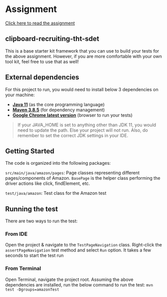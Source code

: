 # Assignment

[Click here to read the assignment](./docs/assignment.md)

## clipboard-recruiting-tht-sdet

This is a base starter kit framework that you can use to build your tests for the above assignment.
However, if you are more comfortable with your own tool kit, feel free to use that as well!

## External dependencies

For this project to run, you would need to install below 3 dependencies on your machine:

- **[Java 11](https://openjdk.java.net/projects/jdk/11/)** (as the core programming language)
- **[Maven 3.8.5](https://maven.apache.org/download.cgi)** (for dependency management)
- **[Google Chrome latest version](https://www.google.com/chrome/?brand=CHBD&gclid=Cj0KCQjwr-SSBhC9ARIsANhzu15P0PA-n9Zp4NpxKaOHVGtBD1TZQH0HlQQE6hUfsOFAU1nf-Rzdlf4aAoTJEALw_wcB&gclsrc=aw.ds)** (browser to run your tests)

> If your JAVA_HOME is set to anything other than JDK 11, you would need to update the path. Else your project
> will not run. Also, do remember to set the correct JDK settings in your IDE.

## Getting Started
The code is organized into the following packages:

`src/main/java/amazon/pages`: Page classes representing different pages/components of Amazon. `BasePage` is the helper class performing the driver actions like click, findElement, etc.

`test/java/amazon`: Test class for the Amazon test

## Running the test
There are two ways to run the test:

### From IDE
Open the project & navigate to the `TestPageNavigation` class. Right-click the `assertPageNavigation` test method and select `Run` option. It takes a few seconds to start the test run

### From Terminal
Open Terminal, navigate the project root. Assuming the above dependencies are installed, run the below command to run the test:
`mvn test -Dgroups=amazonTest`

